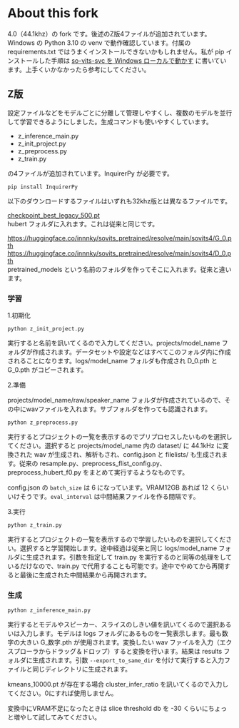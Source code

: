 

# About this fork
4.0（44.1khz）の fork です。後述のZ版4ファイルが追加されています。Windows の Python 3.10 の venv で動作確認しています。付属の requirements.txt ではうまくインストールできないかもしれません。私が pip インストールした手順は [so-vits-svc を Windows ローカルで動かす](https://rentry.co/a8zt2) に書いています。上手くいかなかったら参考にしてください。

## Z版

設定ファイルなどをモデルごとに分離して管理しやすくし、複数のモデルを並行して学習できるようにしました。生成コマンドも使いやすくしています。

- z_inference_main.py
- z_init_project.py
- z_preprocess.py
- z_train.py

の4ファイルが追加されています。InquirerPy が必要です。

```
pip install InquirerPy
```

以下のダウンロードするファイルはいずれも32khz版とは異なるファイルです。

[checkpoint_best_legacy_500.pt](https://ibm.box.com/s/z1wgl1stco8ffooyatzdwsqn2psd9lrr)  
hubert フォルダに入れます。これは従来と同じです。

https://huggingface.co/innnky/sovits_pretrained/resolve/main/sovits4/G_0.pth  
https://huggingface.co/innnky/sovits_pretrained/resolve/main/sovits4/D_0.pth  
pretrained_models という名前のフォルダを作ってそこに入れます。従来と違います。

### 学習

1.初期化

```
python z_init_project.py
```

実行すると名前を訊いてくるので入力してください。projects/model_name フォルダが作成されます。データセットや設定などはすべてこのフォルダ内に作成されることになります。logs/model_name フォルダも作成され D_0.pth と G_0.pth がコピーされます。

2.準備

projects/model_name/raw/speaker_name フォルダが作成されているので、その中にwavファイルを入れます。サブフォルダを作っても認識されます。

```
python z_preprocess.py
```

実行するとプロジェクトの一覧を表示するのでプリプロセスしたいものを選択してください。選択すると projects/model_name 内の dataset/ に 44.1kHz に変換された wav が生成され、解析もされ、config.json と filelists/ も生成されます。従来の resample.py、preprocess_flist_config.py、preprocess_hubert_f0.py をまとめて実行するようなものです。

config.json の `batch_size` は 6 になっています。VRAM12GB あれば 12 くらいいけそうです。`eval_interval` は中間結果ファイルを作る間隔です。

3.実行

```
python z_train.py
```

実行するとプロジェクトの一覧を表示するので学習したいものを選択してください。選択すると学習開始します。途中経過は従来と同じ logs/model_name フォルダに生成されます。引数を指定して train.py を実行するのと同等の処理をしているだけなので、train.py で代用することも可能です。途中でやめてから再開すると最後に生成された中間結果から再開されます。

### 生成

```
python z_inference_main.py
```

実行するとモデルやスピーカー、スライスのしきい値を訊いてくるので選択あるいは入力します。モデルは logs フォルダにあるものを一覧表示します。最も数字の大きい G_数字.pth が使用されます。変換したい wav ファイルを入力（エクスプローラからドラッグ＆ドロップ）すると変換を行います。結果は results フォルダに生成されます。引数 `--export_to_same_dir` を付けて実行すると入力ファイルと同じディレクトリに生成されます。

kmeans_10000.pt が存在する場合 cluster_infer_ratio を訊いてくるので入力してください。0にすれば使用しません。

変換中にVRAM不足になったときは slice threshold db を -30 くらいにちょっと増やして試してみてください。

